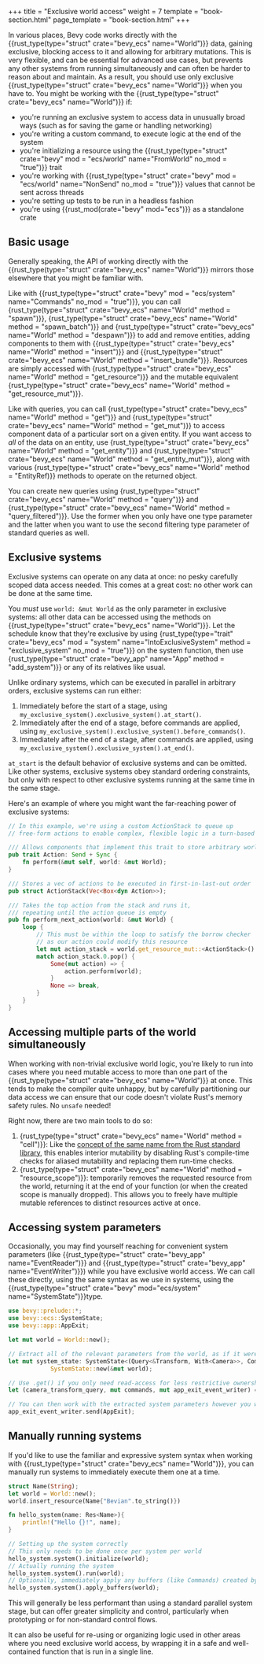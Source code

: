 +++
title = "Exclusive world access"
weight = 7
template = "book-section.html"
page_template = "book-section.html"
+++

In various places, Bevy code works directly with the {{rust_type(type="struct" crate="bevy_ecs" name="World")}} data, gaining exclusive, blocking access to it and allowing for arbitrary mutations.
This is very flexible, and can be essential for advanced use cases, but prevents any other systems from running simultaneously and can often be harder to reason about and maintain.
As a result, you should use only exclusive {{rust_type(type="struct" crate="bevy_ecs" name="World")}} when you have to.
You might be working with the {{rust_type(type="struct" crate="bevy_ecs" name="World")}} if:

- you're running an exclusive system to access data in unusually broad ways (such as for saving the game or handling networking)
- you're writing a custom command, to execute logic at the end of the system
- you're initializing a resource using the {{rust_type(type="struct" crate="bevy" mod = "ecs/world" name="FromWorld" no_mod = "true")}} trait
- you're working with {{rust_type(type="struct" crate="bevy" mod = "ecs/world" name="NonSend" no_mod = "true")}} values that cannot be sent across threads
- you're setting up tests to be run in a headless fashion
- you're using {{rust_mod(crate="bevy" mod="ecs")}} as a standalone crate

## Basic usage

Generally speaking, the API of working directly with the {{rust_type(type="struct" crate="bevy_ecs" name="World")}} mirrors those elsewhere that you might be familiar with.

Like with {{rust_type(type="struct" crate="bevy" mod = "ecs/system" name="Commands" no_mod = "true")}}, you can call {rust_type(type="struct" crate="bevy_ecs" name="World" method = "spawn")}}, {rust_type(type="struct" crate="bevy_ecs" name="World" method = "spawn_batch")}} and {rust_type(type="struct" crate="bevy_ecs" name="World" method = "despawn")}} to add and remove entities, adding components to them with {{rust_type(type="struct" crate="bevy_ecs" name="World" method = "insert")}} and {{rust_type(type="struct" crate="bevy_ecs" name="World" method = "insert_bundle")}}.
Resources are simply accessed with {rust_type(type="struct" crate="bevy_ecs" name="World" method = "get_resource")}} and the mutable equivalent {rust_type(type="struct" crate="bevy_ecs" name="World" method = "get_resource_mut")}}.

Like with queries, you can call {rust_type(type="struct" crate="bevy_ecs" name="World" method = "get")}} and {rust_type(type="struct" crate="bevy_ecs" name="World" method = "get_mut")}} to access component data of a particular sort on a given entity.
If you want access to *all* of the data on an entity, use {rust_type(type="struct" crate="bevy_ecs" name="World" method = "get_entity")}} and {rust_type(type="struct" crate="bevy_ecs" name="World" method = "get_entity_mut")}}, along with various {rust_type(type="struct" crate="bevy_ecs" name="World" method = "EntityRef)}} methods to operate on the returned object.

You can create new queries using {rust_type(type="struct" crate="bevy_ecs" name="World" method = "query")}} and {rust_type(type="struct" crate="bevy_ecs" name="World" method = "query_filtered")}}.
Use the former when you only have one type parameter and the latter when you want to use the second filtering type parameter of standard queries as well.

## Exclusive systems

Exclusive systems can operate on any data at once: no pesky carefully scoped data access needed.
This comes at a great cost: no other work can be done at the same time.

You *must* use `world: &mut World` as the only parameter in exclusive systems: all other data can be accessed using the methods on {{rust_type(type="struct" crate="bevy_ecs" name="World")}}.
Let the schedule know that they're exclusive by using {rust_type(type="trait" crate="bevy_ecs" mod = "system" name="IntoExclusiveSystem" method = "exclusive_system" no_mod = "true")}} on the system function, then use {rust_type(type="struct" crate="bevy_app" name="App" method = "add_system")}} or any of its relatives like usual.

Unlike ordinary systems, which can be executed in parallel in arbitrary orders, exclusive systems can run either:

1. Immediately before the start of a stage, using `my_exclusive_system().exclusive_system().at_start()`.
2. Immediately after the end of a stage, before commands are applied, using `my_exclusive_system().exclusive_system().before_commands()`.
3. Immediately after the end of a stage, after commands are applied, using `my_exclusive_system().exclusive_system().at_end()`.

`at_start` is the default behavior of exclusive systems and can be omitted.
Like other systems, exclusive systems obey standard ordering constraints, but only with respect to other exclusive systems running at the same time in the same stage.

Here's an example of where you might want the far-reaching power of exclusive systems:

```rust
// In this example, we're using a custom ActionStack to queue up
// free-form actions to enable complex, flexible logic in a turn-based game

/// Allows components that implement this trait to store arbitrary world-altering logic
pub trait Action: Send + Sync {
    fn perform(&mut self, world: &mut World);
}

/// Stores a vec of actions to be executed in first-in-last-out order
pub struct ActionStack(Vec<Box<dyn Action>>);

/// Takes the top action from the stack and runs it,
/// repeating until the action queue is empty
pub fn perform_next_action(world: &mut World) {
    loop {
        // This must be within the loop to satisfy the borrow checker
        // as our action could modify this resource
        let mut action_stack = world.get_resource_mut::<ActionStack>().unwrap();
        match action_stack.0.pop() {
            Some(mut action) => {
                action.perform(world);
            }
            None => break,
        }
    }
}
```

## Accessing multiple parts of the world simultaneously

When working with non-trivial exclusive world logic, you're likely to run into cases where you need mutable access to more than one part of the {{rust_type(type="struct" crate="bevy_ecs" name="World")}} at once.
This tends to make the compiler quite unhappy, but by carefully partitioning our data access we can ensure that our code doesn't violate Rust's memory safety rules.
No `unsafe` needed!

Right now, there are two main tools to do so:

1. {rust_type(type="struct" crate="bevy_ecs" name="World" method = "cell")}}: Like the [concept of the same name from the Rust standard library](https://doc.rust-lang.org/std/cell/), this enables interior mutability by disabling Rust's compile-time checks for aliased mutability and replacing them run-time checks.
2. {rust_type(type="struct" crate="bevy_ecs" name="World" method = "resource_scope")}}: temporarily removes the requested resource from the world, returning it at the end of your function (or when the created scope is manually dropped). This allows you to freely have multiple mutable references to distinct resources active at once.

## Accessing system parameters

Occasionally, you may find yourself reaching for convenient system parameters (like {{rust_type(type="struct" crate="bevy_app" name="EventReader")}} and {{rust_type(type="struct" crate="bevy_app" name="EventWriter")}}) while you have exclusive world access.
We can call these directly, using the same syntax as we use in systems, using the {{rust_type(type="struct" crate="bevy" mod="ecs/system" name="SystemState")}}type.

```rust
use bevy::prelude::*;
use bevy::ecs::SystemState;
use bevy::app::AppExit;

let mut world = World::new();

// Extract all of the relevant parameters from the world, as if it were a system
let mut system_state: SystemState<(Query<&Transform, With<Camera>>, Commands, EventWriter<AppExit>>)> =
            SystemState::new(&mut world);

// Use .get() if you only need read-access for less restrictive ownership constraints
let (camera_transform_query, mut commands, mut app_exit_event_writer) = system_state.get_mut(&world);

// You can then work with the extracted system parameters however you wish
app_exit_event_writer.send(AppExit);
```

## Manually running systems

If you'd like to use the familiar and expressive system syntax when working with {{rust_type(type="struct" crate="bevy_ecs" name="World")}}, you can manually run systems to immediately execute them one at a time.

```rust
struct Name(String);
let world = World::new();
world.insert_resource(Name{"Bevian".to_string()})

fn hello_system(name: Res<Name>){
    println!("Hello {}!", name);
}

// Setting up the system correctly
// This only needs to be done once per system per world
hello_system.system().initialize(world);
// Actually running the system
hello_system.system().run(world);
// Optionally, immediately apply any buffers (like Commands) created by the system to the World
hello_system.system().apply_buffers(world);
```

This will generally be less performant than using a standard parallel system stage,
but can offer greater simplicity and control, particularly when prototyping or for non-standard control flows.

It can also be useful for re-using or organizing logic used in other areas where you need exclusive world access, by wrapping it in a safe and well-contained function that is run in a single line.
